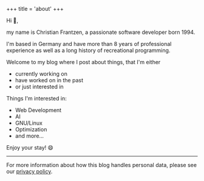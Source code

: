 +++
title = 'about'
+++

Hi :wave:,

my name is Christian Frantzen, a passionate software developer born 1994.

I'm based in Germany and have more than 8 years of professional experience as well as a long history of recreational programming.

Welcome to my blog where I post about things, 
that I'm either
- currently working on
- have worked on in the past
- or just interested in

Things I'm interested in:
* Web Development
* AI
* GNU/Linux
* Optimization
* and more...

Enjoy your stay! :smile:

---------------------------------------------------

For more information about how this blog handles personal data,
please see our [privacy policy](/posts/privacy).